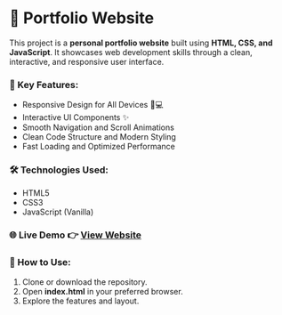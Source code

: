 
# 🎯 Portfolio Website

This project is a **personal portfolio website** built using **HTML, CSS, and JavaScript**. It showcases web development skills through a clean, interactive, and responsive user interface.

### 🔑 Key Features:

* Responsive Design for All Devices 📱💻
* Interactive UI Components ✨
* Smooth Navigation and Scroll Animations
* Clean Code Structure and Modern Styling
* Fast Loading and Optimized Performance

### 🛠️ Technologies Used:

* HTML5
* CSS3
* JavaScript (Vanilla)

### 🌐 Live Demo 👉 [View Website](https://your-demo-link.com)

### 🚀 How to Use:

1. Clone or download the repository.
2. Open **index.html** in your preferred browser.
3. Explore the features and layout.

